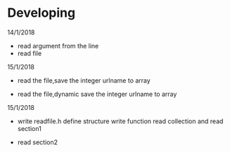 # Developing 

14/1/2018  

* read argument from the line  
* read file  

15/1/2018  
* read the file,save the integer urlname to array

* read the file,dynamic save the integer urlname to array  

15/1/2018

* write readfile.h   define structure write function read collection and read section1 

* read section2